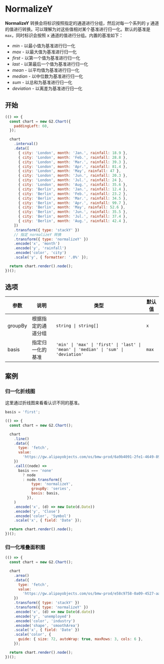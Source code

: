 # NormalizeY

**NormalizeY** 转换会将标识按照指定的通道进行分组，然后对每一个系列的 y 通道的值进行转换。可以理解为对这些值相对某个基准进行归一化。默认的基准是 `max`，同时标识会按照 x 通道的值进行分组。内置的基准如下：

- _min_ - 以最小值为基准进行归一化
- _max_ - 以最大值为基准进行归一化
- _first_ - 以第一个值为基准进行归一化
- _last_ - 以第最后一个值为基准进行归一化
- _mean_ - 以平均值为基准进行归一化
- _median_ - 以中位数为基准进行归一化
- _sum_ - 以总和为基准进行归一化
- _deviation_ - 以离差为基准进行归一化

<!-- The **NormalizeY** transform group marks into series by specified channels, and then transform each series's value, say to transform them relative to some basis to apply a moving average. The default basis is `max` and the marks are grouped by `x` channel by default. The built-in basis is as followed:

- min
- max
- first
- last
- mean
- extent
- median
- sum
- deviation -->

## 开始

```js
(() => {
  const chart = new G2.Chart({
    paddingLeft: 60,
  });

  chart
    .interval()
    .data([
      { city: 'London', month: 'Jan.', rainfall: 18.9 },
      { city: 'London', month: 'Feb.', rainfall: 28.8 },
      { city: 'London', month: 'Mar.', rainfall: 39.3 },
      { city: 'London', month: 'Apr.', rainfall: 81.4 },
      { city: 'London', month: 'May', rainfall: 47 },
      { city: 'London', month: 'Jun.', rainfall: 20.3 },
      { city: 'London', month: 'Jul.', rainfall: 24 },
      { city: 'London', month: 'Aug.', rainfall: 35.6 },
      { city: 'Berlin', month: 'Jan.', rainfall: 12.4 },
      { city: 'Berlin', month: 'Feb.', rainfall: 23.2 },
      { city: 'Berlin', month: 'Mar.', rainfall: 34.5 },
      { city: 'Berlin', month: 'Apr.', rainfall: 99.7 },
      { city: 'Berlin', month: 'May', rainfall: 52.6 },
      { city: 'Berlin', month: 'Jun.', rainfall: 35.5 },
      { city: 'Berlin', month: 'Jul.', rainfall: 37.4 },
      { city: 'Berlin', month: 'Aug.', rainfall: 42.4 },
    ])
    .transform({ type: 'stackY' })
    // 指定 normalizeY 转换
    .transform({ type: 'normalizeY' })
    .encode('x', 'month')
    .encode('y', 'rainfall')
    .encode('color', 'city')
    .scale('y', { formatter: '.0%' });

  return chart.render().node();
})();
```

## 选项

| 参数    | 说明               | 类型                                                                                | 默认值 |
| ------- | ------------------ | ----------------------------------------------------------------------------------- | ------ |
| groupBy | 根据指定的通道分组 | `string \| string[]`                                                                | `x`    |
| basis   | 指定归一化的基准   | `'min' \| 'max' \| 'first' \| 'last' \| 'mean' \| 'median' \| 'sum' \| 'deviation'` | `max`  |

## 案例

### 归一化折线图

这里通过折线图来看看认识不同的基准。

```js | select "pin: false; options: { labels: ['first', 'last', 'min', 'max', 'mean', 'median', 'sum', 'deviation', 'none'], values: ['first', 'last', 'min', 'max', 'mean', 'median', 'sum', 'deviation', 'none'] }; "
basis = 'first';
```

```js
(() => {
  const chart = new G2.Chart();

  chart
    .line()
    .data({
      type: 'fetch',
      value:
        'https://gw.alipayobjects.com/os/bmw-prod/6a9b4091-2fe1-4649-89f3-f9a211827811.json',
    })
    .call((node) =>
      basis === 'none'
        ? node
        : node.transform({
            type: 'normalizeY',
            groupBy: 'series',
            basis: basis,
          }),
    )
    .encode('x', (d) => new Date(d.Date))
    .encode('y', 'Close')
    .encode('color', 'Symbol')
    .scale('x', { field: 'Date' });

  return chart.render().node();
})();
```

### 归一化堆叠面积图

```js
(() => {
  const chart = new G2.Chart();

  chart
    .area()
    .data({
      type: 'fetch',
      value:
        'https://gw.alipayobjects.com/os/bmw-prod/e58c9758-0a09-4527-aa90-fbf175b45925.json',
    })
    .transform({ type: 'stackY' })
    .transform({ type: 'normalizeY' })
    .encode('x', (d) => new Date(d.date))
    .encode('y', 'unemployed')
    .encode('color', 'industry')
    .encode('shape', 'smoothArea')
    .scale('x', { field: 'Date' })
    .scale('color', {
      guide: { size: 72, autoWrap: true, maxRows: 3, cols: 6 },
    });

  return chart.render().node();
})();
```
